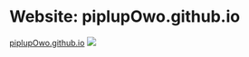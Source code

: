 # Website: piplupOwo.github.io
<a href="https://piplupowo.github.io/">piplupOwo.github.io</a>
<img src="https://github.com/piplupOwo/piplupOwo.github.io/blob/main/resources/bg3.gif?raw=true" />
